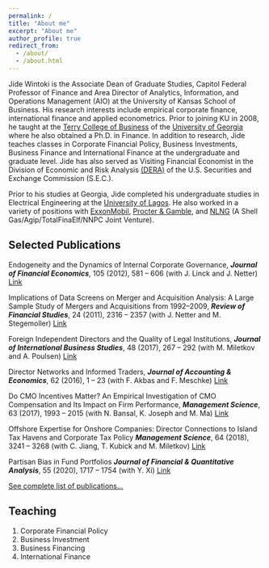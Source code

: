```yaml
---
permalink: /
title: "About me"
excerpt: "About me"
author_profile: true
redirect_from: 
  - /about/
  - /about.html
---
```


Jide Wintoki is the Associate Dean of Graduate Studies, Capitol Federal Professor of Finance and Area Director of Analytics, Information, and Operations Management (AIO) at the University of Kansas School of Business. His research interests include empirical corporate finance, international finance and applied econometrics. Prior to joining KU in 2008, he taught at the [Terry College of Business](http://www.terry.uga.edu) of the [University of Georgia](http://www.uga.edu/) where he also obtained a Ph.D. in Finance. In addition to research, Jide teaches classes in Corporate Financial Policy, Business Investments, Business Finance and International Finance at the undergraduate and graduate level. Jide has also served as Visiting Financial Economist in the Division of Economic and Risk Analysis [(DERA)](https://www.sec.gov/dera) of the U.S. Securities and Exchange Commission (S.E.C.).

Prior to his studies at Georgia, Jide completed his undergraduate studies in Electrical Engineering at the [University of Lagos](http://www.unilag.edu.ng/). He also worked in a variety of positions with [ExxonMobil](http://www.exxonmobil.com), [Procter & Gamble](http://www.pg.com), and [NLNG](http://www.nlng.com) (A Shell Gas/Agip/TotalFinaElf/NNPC Joint Venture).


Selected Publications
------
Endogeneity and the Dynamics of Internal Corporate Governance, 
_**Journal of Financial Economics**_, 105 (2012), 581 – 606 (with J. Linck and J. Netter) [Link](http://dx.doi.org/10.1016/j.jfineco.2012.03.005)


Implications of Data Screens on Merger and Acquisition Analysis: A Large Sample Study of Mergers and Acquisitions from 1992–2009, _**Review of Financial Studies**_, 24 (2011), 2316 – 2357 (with J. Netter and M. Stegemoller) [Link](http://dx.doi.org/10.1093/rfs/hhr010)


Foreign Independent Directors and the Quality of Legal Institutions,
_**Journal of International Business Studies**_, 48 (2017), 267 – 292 (with M. Miletkov and A. Poulsen) [Link](http://dx.doi.org/10.1057/s41267-016-0033-0)


Director Networks and Informed Traders, 
_**Journal of Accounting & Economics**_, 62 (2016), 1 – 23 (with F. Akbas and F. Meschke) [Link](dx.doi.org/10.1016/j.jacceco.2016.03.003)


Do CMO Incentives Matter? An Empirical Investigation of CMO Compensation and Its Impact on Firm Performance,
_**Management Science**_, 63 (2017), 1993 – 2015 (with N. Bansal, K. Joseph and M. Ma) [Link](http://dx.doi.org/10.1287/mnsc.2015.2418)


Offshore Expertise for Onshore Companies: Director Connections to Island Tax Havens and Corporate Tax Policy 
_**Management Science**_, 64 (2018), 3241 – 3268 (with C. Jiang, T. Kubick and M. Miletkov) [Link](http://dx.doi.org/10.1287/mnsc.2017.2776)


Partisan Bias in Fund Portfolios 
_**Journal of Financial & Quantitative Analysis**_, 55 (2020), 1717 – 1754 (with Y. Xi) [Link](https://doi.org/10.1017/S0022109019000383)


[See complete list of publications...](https://mbwintoki.github.io/publications)


Teaching
------
1. Corporate Financial Policy
1. Business Investment 
1. Business Financing
1. International Finance


